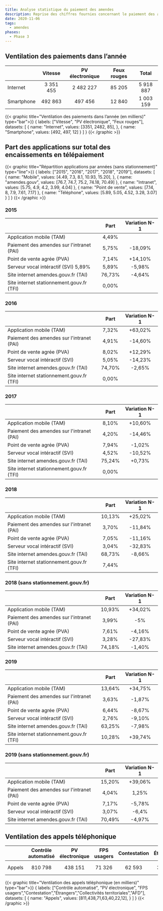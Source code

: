 ```yaml
---
title: Analyse statistique du paiement des amendes
description: Reprise des chiffres fournies concernant le paiement des amendes.
date: 2020-11-06
tags:
  - amendes
phases:
  - Phase 3
---
```


## Ventilation des paiements dans l’année

|            |  Vitesse  | PV électronique | Feux rouges |   Total   |
| ---------- | :-------: | :------------------------: | :---------: | :-------: |
| Internet   | 3 351 455 |          2 482 227         |    85 205   | 5 918 887 |
| Smartphone |  492 863  |           497 456          |    12 840   | 1 003 159 |

{{< graphic title="Ventilation des paiements dans l’année (en milliers)" type="bar">}}
{
    labels: ["Vitesse", "PV électronique", "Feux rouges"],
    datasets: [
      {
        name: "Internet",
        values: [3351, 2482, 85],
      },
      {
        name: "Smartphone",
        values: [492, 497, 12]
      }
    ]
}
{{< /graphic >}}


## Part des applications sur total des encaissements en télépaiement

{{< graphic title="Répartition applications par années (sans stationnement)" type="line">}}
{
    labels: ["2015", "2016", "2017", "2018", "2019"],
    datasets: [
      {
        name: "Mobile",
        values: [4.49, 7.3, 8.1, 10.93, 15.20],
      },
      {
        name: "amendes.gouv",
        values: [76.7, 74.7, 75.2, 74.18, 70.49]
      },
      {
        name: "Intranet",
        values: [5.75, 4.9, 4.2, 3.99, 4.04]
      },
      {
        name: "Point de vente",
        values: [7.14, 8, 7.9, 7.61, 7.17]
      },
      {
        name: "Téléphone",
        values: [5.89, 5.05, 4.52, 3.28, 3.07]
      }
    ]
}
{{< /graphic >}}

<div hidden>
{{< graphic title="Répartition applications par années" type="line">}}
{
    labels: ["2015", "2016", "2017", "2018", "2019"],
    datasets: [
      {
        name: "Mobile",
        values: [4.49, 7.3, 8.1, 10.1, 13.6],
      },
      {
        name: "amendes.gouv",
        values: [76.7, 74.7, 75.2, 68.7, 63.2]
      },
      {
        name: "Intranet",
        values: [5.75, 4.9, 4.2, 3.7, 3.63]
      },
      {
        name: "Point de vente",
        values: [7.14, 8, 7.9, 7.05, 6.44]
      },
      {
        name: "Téléphone",
        values: [5.89, 5.05, 4.52, 3.04, 2.76]
      },
      {
        name: "stationnement.gouv",
        values: [0, 0, 0, 7.35, 10.2]
      }
    ]
}
{{< /graphic >}}
</div>

### 2015

|                                            |  Part  | Variation N-1 |
| ------------------------------------------ | :----: | :-----------: |
| Application mobile (TAM)                   |  4,49% |               |
| Paiement des amendes sur l'intranet (PAI)  |  5,75% |    -18,09%    |
| Point de vente agrée (PVA)                 |  7,14% |    +14,10%    |
| Serveur vocal intéractif (SVI)	5,89%       | 5,89%  |    -5,98%    |
| Site internet amendes.gouv.fr (TAI)        | 76,73% |     -4,64%    |
| Site internet stationnement.gouv.fr (TFI)  |  0,00% |               |

### 2016

|                                           |  Part  | Variation N-1 |
| ----------------------------------------- | :----: | :-----------: |
| Application mobile (TAM)                  |  7,32% |    +63,02%    |
| Paiement des amendes sur l'intranet (PAI) |  4,91% |    -14,60%    |
| Point de vente agrée (PVA)                |  8,02% |    +12,29%    |
| Serveur vocal intéractif (SVI)            |  5,05% |    -14,23%    |
| Site internet amendes.gouv.fr (TAI)       | 74,70% |     -2,65%    |
| Site internet stationnement.gouv.fr (TFI) |  0,00% |               |

### 2017

|                                           |  Part  | Variation N-1 |
| ----------------------------------------- | :----: | :-----------: |
| Application mobile (TAM)                  |  8,10% |    +10,60%    |
| Paiement des amendes sur l'intranet (PAI) |  4,20% |    -14,46%    |
| Point de vente agrée (PVA)                |  7,94% |     -1,02%    |
| Serveur vocal intéractif (SVI)            |  4,52% |    -10,52%    |
| Site internet amendes.gouv.fr (TAI)       | 75,24% |     +0,73%    |
| Site internet stationnement.gouv.fr (TFI) |  0,00% |               |

### 2018

|                                           |  Part  | Variation N-1 |
| ----------------------------------------- | :----: | :-----------: |
| Application mobile (TAM)                  | 10,13% |    +25,02%    |
| Paiement des amendes sur l'intranet (PAI) |  3,70% |    -11,84%    |
| Point de vente agrée (PVA)                |  7,05% |    -11,16%    |
| Serveur vocal intéractif (SVI)            |  3,04% |    -32,83%    |
| Site internet amendes.gouv.fr (TAI)       | 68,73% |     -8,66%    |
| Site internet stationnement.gouv.fr (TFI) |  7,44% |               |

### 2018 (sans stationnement.gouv.fr)

|                                           |  Part  | Variation N-1 |
| ----------------------------------------- | :----: | :-----------: |
| Application mobile (TAM)                  | 10,93% |    +34,02%    |
| Paiement des amendes sur l'intranet (PAI) |  3,99% |        -5%    |
| Point de vente agrée (PVA)                |  7,61% |     -4,16%    |
| Serveur vocal intéractif (SVI)            |  3,28% |    -27,83%    |
| Site internet amendes.gouv.fr (TAI)       | 74,18% |     -1,40%    |

### 2019

|                                           |  Part  | Variation N-1 |
| ----------------------------------------- | :----: | :-----------: |
| Application mobile (TAM)                  | 13,64% |    +34,75%    |
| Paiement des amendes sur l'intranet (PAI) |  3,63% |     -1,87%    |
| Point de vente agrée (PVA)                |  6,44% |     -8,67%    |
| Serveur vocal intéractif (SVI)            |  2,76% |     -9,10%    |
| Site internet amendes.gouv.fr (TAI)       | 63,25% |     -7,98%    |
| Site internet stationnement.gouv.fr (TFI) | 10,28% |    +39,74%    |

### 2019 (sans stationnement.gouv.fr)

|                                           |  Part  | Variation N-1 |
| ----------------------------------------- | :----: | :-----------: |
| Application mobile (TAM)                  | 15,20% |    +39,06%    |
| Paiement des amendes sur l'intranet (PAI) |  4,04% |      1,25%    |
| Point de vente agrée (PVA)                |  7,17% |     -5,78%    |
| Serveur vocal intéractif (SVI)            |  3,07% |     -6,4%     |
| Site internet amendes.gouv.fr (TAI)       | 70,49% |     -4,97%    |


## Ventilation des appels téléphonique

|          | Contrôle automatisé | PV électronique | FPS usagers | Contestation | Étrangers | Collectivités territoriales |  AFD  |
| -------- | :-----------------: | :-------------: | :---------: | :----------: | :-------: | :-------------------------: | :---: |
| Appels   |       810 798       |      438 151    |    71 326   |     62 593   |   39 302  |           21 834            | 11 645|


{{< graphic title="Ventilation des appels téléphonique (en milliers)" type="bar">}}
{
    labels: ["Contrôle automatisé", "PV électronique", "FPS usagers","Contestation","Étrangers","Collectivités territoriales","AFD"],
    datasets: [
      {
        name: "Appels",
        values: [811,438,71,63,40,22,12],
      }
    ]
}
{{< /graphic >}}
